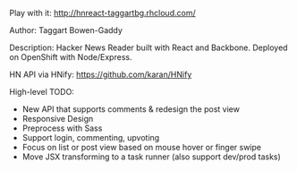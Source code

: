 Play with it: http://hnreact-taggartbg.rhcloud.com/

Author: Taggart Bowen-Gaddy

Description: Hacker News Reader built with React and Backbone.  Deployed on OpenShift with Node/Express.

HN API via HNify: https://github.com/karan/HNify

High-level TODO:

* New API that supports comments & redesign the post view
* Responsive Design
* Preprocess with Sass
* Support login, commenting, upvoting
* Focus on list or post view based on mouse hover or finger swipe
* Move JSX transforming to a task runner (also support dev/prod tasks)